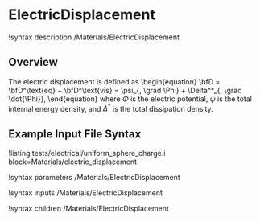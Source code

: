 # ElectricDisplacement

!syntax description /Materials/ElectricDisplacement

## Overview

The electric displacement is defined as
\begin{equation}
  \bfD = \bfD^\text{eq} + \bfD^\text{vis} = \psi_{, \grad \Phi} + \Delta^*_{, \grad \dot{\Phi}},
\end{equation}
where $\Phi$ is the electric potential, $\psi$ is the total internal energy density, and $\Delta^*$ is the total dissipation density.

## Example Input File Syntax

!listing tests/electrical/uniform_sphere_charge.i
         block=Materials/electric_displacement

!syntax parameters /Materials/ElectricDisplacement

!syntax inputs /Materials/ElectricDisplacement

!syntax children /Materials/ElectricDisplacement
